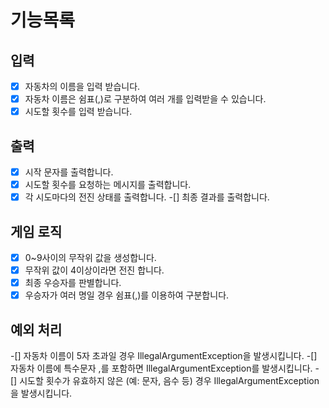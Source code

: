 # 기능목록

## 입력
-[x] 자동차의 이름을 입력 받습니다.
-[x] 자동차 이름은 쉼표(,)로 구분하여 여러 개를 입력받을 수 있습니다.
-[x] 시도할 횟수를 입력 받습니다.

## 출력
-[x] 시작 문자를 출력합니다.
-[x] 시도할 횟수를 요청하는 메시지를 출력합니다.
-[x] 각 시도마다의 전진 상태를 출력합니다.
-[] 최종 결과를 출력합니다.

## 게임 로직
-[x] 0~9사이의 무작위 값을 생성합니다.
-[x] 무작위 값이 4이상이라면 전진 합니다.
-[x] 최종 우승자를 판별합니다.
-[x] 우승자가 여러 명일 경우 쉼표(,)를 이용하여 구분합니다.

## 예외 처리
-[] 자동차 이름이 5자 초과일 경우 IllegalArgumentException을 발생시킵니다.
-[] 자동차 이름에 특수문자 ,를 포함하면 IllegalArgumentException를 발생시킵니다.
-[] 시도할 횟수가 유효하지 않은 (예: 문자, 음수 등) 경우 IllegalArgumentException을 발생시킵니다.